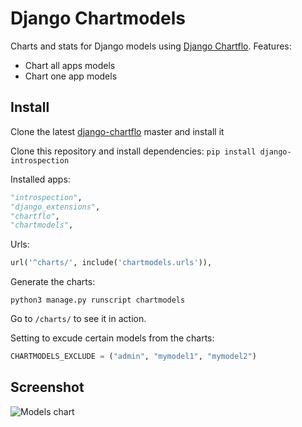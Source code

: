 # Django Chartmodels

Charts and stats for Django models using [Django Chartflo](https://github.com/synw/django-chartflo). Features:

- Chart all apps models
- Chart one app models

## Install

Clone the latest [django-chartflo](https://github.com/synw/django-chartflo) master and install it

Clone this repository and install dependencies: `pip install django-introspection`

Installed apps:


   ```python
   "introspection",
   "django_extensions",
   "chartflo",
   "chartmodels",
   ```
  
Urls:

   ```python
   url('^charts/', include('chartmodels.urls')),
   ```

Generate the charts:

   ```
   python3 manage.py runscript chartmodels
   ```

Go to ``/charts/`` to see it in action.

Setting to excude certain models from the charts:

   ```python
   CHARTMODELS_EXCLUDE = ("admin", "mymodel1", "mymodel2")
   ```

## Screenshot

![Models chart](https://raw.github.com/synw/django-chartmodels/master/docs/img/chartall.png)